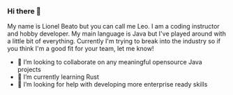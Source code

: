 ### Hi there 👋

<!--
**LionelBeato/lionelbeato** is a ✨ _special_ ✨ repository because its `README.md` (this file) appears on your GitHub profile.

Here are some ideas to get you started:

- 🔭 I’m currently working on ...
- 🌱 I’m currently learning ...
- 👯 I’m looking to collaborate on ...
- 🤔 I’m looking for help with ...
- 💬 Ask me about ...
- 📫 How to reach me: ...
- 😄 Pronouns: ...
- ⚡ Fun fact: ...
-->

My name is Lionel Beato but you can call me Leo. I am a coding instructor and hobby developer. My main language is Java but I've played around with a little bit of everything. Currently I'm trying to break into the industry so if you think I'm a good fit for your team, let me know! 

- 👯 I’m looking to collaborate on any meaningful opensource Java projects
- 🌱 I’m currently learning Rust
- 🤔 I’m looking for help with developing more enterprise ready skills


